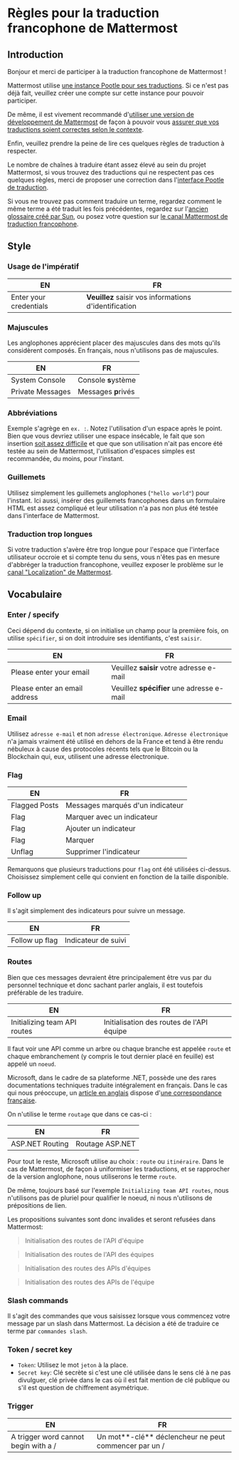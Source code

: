 # Règles pour la traduction francophone de Mattermost


## Introduction

Bonjour et merci de participer à la traduction francophone de Mattermost !

Mattermost utilise [une instance Pootle pour ses traductions](http://translate.mattermost.com/fr/). Si ce n'est pas déjà fait, veuillez créer une compte sur cette instance pour pouvoir participer.

De même, il est vivement recommandé d'[utiliser une version de développement de Mattermost](https://docs.mattermost.com/developer/developer-setup.html) de façon à pouvoir vous [assurer que vos traductions soient correctes selon le contexte](https://docs.mattermost.com/developer/localization-process.html#test-translations).

Enfin, veuillez prendre la peine de lire ces quelques règles de traduction à respecter.

Le nombre de chaînes à traduire étant assez élevé au sein du projet Mattermost, si vous trouvez des traductions qui ne respectent pas ces quelques règles, merci de proposer une correction dans l'[interface Pootle de traduction](http://translate.mattermost.com/fr/).

Si vous ne trouvez pas comment traduire un terme, regardez comment le même terme a été traduit les fois précédentes, regardez sur l'[ancien glossaire créé par Sun](https://glossaire.traduc.org), ou posez votre question sur [le canal Mattermost de traduction francophone](https://pre-release.mattermost.com/core/channels/french-localization).

## Style


### Usage de l'impératif

| EN | FR |
| --- | --- |
| Enter your credentials | **Veuillez** saisir vos informations d'identification |


### Majuscules

Les anglophones apprécient placer des majuscules dans des mots qu'ils considèrent composés. En français, nous n'utilisons pas de majuscules.


| EN | FR |
| --- | --- |
| System Console |Console **s**ystème |
| Private Messages | Messages **p**rivés |


### Abbréviations

Exemple s'agrège en `ex. :`. Notez l'utilisation d'un espace après le point. Bien que vous devriez utiliser une espace insécable, le fait que son insertion [soit assez difficile](https://fr.wikipedia.org/wiki/Espace_ins%C3%A9cable#.C3.80_la_saisie) et que que son utilisation n'ait pas encore été testée au sein de Mattermost, l'utilisation d'espaces simples est recommandée, du moins, pour l'instant.


### Guillemets

Utilisez simplement les guillemets anglophones (`"hello world"`) pour l'instant. Ici aussi, insérer des guillemets francophones dans un formulaire HTML est assez compliqué et leur utilisation n'a pas non plus été testée dans l'interface de Mattermost.


### Traduction trop longues

Si votre traduction s'avère être trop longue pour l'espace que l'interface utilisateur occroie et si compte tenu du sens, vous n'êtes pas en mesure d'abbréger la traduction francophone, veuillez exposer le problème sur le [canal "Localization" de Mattermost](https://pre-release.mattermost.com/core/channels/localization).


## Vocabulaire


### Enter / specify

Ceci dépend du contexte, si on initialise un champ pour la première fois, 
on utilise `spécifier`, si on doit introduire ses identifiants, c'est `saisir`.

| EN | FR |
| --- | --- |
| Please enter your email | Veuillez **saisir** votre adresse e-mail |
| Please enter an email address | Veuillez **spécifier** une adresse e-mail |


### Email

Utilisez `adresse e-mail` et non `adresse électronique`. `Adresse électronique` n'a jamais vraiment été utilisé en dehors
de la France et tend à être rendu nébuleux à cause des protocoles récents tels que le Bitcoin
ou la Blockchain qui, eux, utilisent une adresse électronique.


### Flag

| EN | FR |
| --- | --- |
| Flagged Posts | Messages marqués d'un indicateur |
| Flag | Marquer avec un indicateur |
| Flag | Ajouter un indicateur |
| Flag | Marquer |
| Unflag | Supprimer l'indicateur |

Remarquons que plusieurs traductions pour `flag` ont été utilisées ci-dessus. Choisissez simplement celle qui convient en fonction de la taille disponible.


### Follow up

Il s'agit simplement des indicateurs pour suivre un message. 

| EN | FR |
| --- | --- |
| Follow up flag | Indicateur de suivi |


### Routes

Bien que ces messages devraient être principalement être vus par du personnel technique et donc sachant parler anglais, il est toutefois préférable de les traduire.

| EN | FR |
| --- | --- |
| Initializing team API routes | Initialisation des routes de l'API équipe |

Il faut voir une API comme un arbre ou chaque branche est appelée `route` et chaque embranchement (y compris le tout dernier placé en feuille) est appelé un `noeud`.

Microsoft, dans le cadre de sa plateforme .NET, possède une des rares documentations techniques traduite intégralement en français. Dans le cas qui nous préoccupe, un [article en anglais](https://msdn.microsoft.com/en-us//library/cc668201(v=vs.100).aspx) dispose d'[une correspondance française](https://msdn.microsoft.com/en-us//library/cc668201(v=vs.100).aspx).

On n'utilise le terme `routage` que dans ce cas-ci :

| EN | FR |
| --- | --- |
| ASP.NET Routing | Routage ASP.NET |

Pour tout le reste, Microsoft utilise au choix : `route` ou `itinéraire`. Dans le cas de Mattermost, de façon à uniformiser les traductions, et se rapprocher de la version anglophone, nous utiliserons le terme `route`.

De même, toujours basé sur l'exemple `Initializing team API routes`, nous n'utilisons pas de pluriel pour qualifier le noeud, ni nous n'utilisons de prépositions de lien.

Les propositions suivantes sont donc invalides et seront refusées dans Mattermost:

> Initialisation des routes de l'API d'équipe

> Initialisation des routes de l'API des équipes

> Initialisation des routes des APIs d'équipes

> Initialisation des routes des APIs de l'équipe


### Slash commands

Il s'agit des commandes que vous saisissez lorsque vous commencez votre message par un slash dans Mattermost. La décision a été de traduire ce terme par `commandes slash`.


### Token / secret key

* `Token`: Utilisez le mot `jeton` à la place.
* `Secret key`: Clé secrète si c'est une clé utilisée dans le sens clé à ne pas divulguer, clé privée dans le cas où il est fait mention de clé publique ou s'il est question de chiffrement asymétrique.


### Trigger

| EN | FR |
| --- | --- |
| A trigger word cannot begin with a / | Un mot**-clé** déclencheur ne peut commencer par un / |